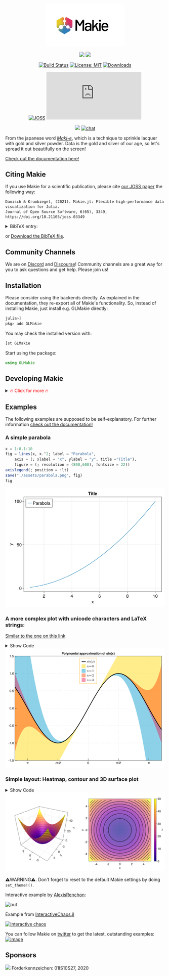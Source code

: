 <div align="center">
    <picture>
      <source media="(prefers-color-scheme: dark)" 
        srcset="/assets/makie_logo_canvas_dark.svg" >
      <img alt="Makie.jl logo" 
        src="/assets/makie_logo_canvas.svg" width="250">
    </picture>
</div>

<div align="center">

[![][docs-stable-img]][docs-stable-url]
[![][docs-master-img]][docs-master-url]

[![Build Status](https://github.com/MakieOrg/Makie.jl/actions/workflows/ci.yml/badge.svg?branch=master)](https://github.com/MakieOrg/Makie.jl/actions/workflows/ci.yml?query=branch%3Amaster)
[![License: MIT](https://img.shields.io/badge/License-MIT-green.svg)](https://github.com/MakieOrg/Makie.jl/blob/main/LICENSE)
[![Downloads](https://shields.io/endpoint?url=https://pkgs.genieframework.com/api/v1/badge/Makie&label=Downloads)](https://pkgs.genieframework.com?packages=Makie)

[![JOSS][joss-img]][joss-url]
[![Citation Badge](https://api.juleskreuer.eu/citation-badge.php?doi=10.21105/joss.03349)](https://juleskreuer.eu/projekte/citation-badge)

[![](https://img.shields.io/badge/Twitter-@MakiePlots-1DA1F2?&logo=twitter&logoColor=white)](https://twitter.com/MakiePlots)
[![chat][discord-img]][discord-url]

</div>

From the japanese word [_Maki-e_](https://en.wikipedia.org/wiki/Maki-e), which is a technique to sprinkle lacquer with gold and silver powder.
Data is the gold and silver of our age, so let's spread it out beautifully on the screen!

[Check out the documentation here!](http://docs.makie.org/stable/)

[gitlab-img]: https://gitlab.com/JuliaGPU/Makie.jl/badges/master/pipeline.svg
[gitlab-url]: https://gitlab.com/JuliaGPU/Makie.jl/pipelines
[docs-stable-img]: https://img.shields.io/badge/Docs-Stable-lightgrey.svg
[docs-stable-url]: http://docs.makie.org/stable/
[docs-master-img]: https://img.shields.io/badge/Docs-Dev-blue.svg
[docs-master-url]: http://docs.makie.org/dev/
[joss-url]: https://doi.org/10.21105/joss.03349
[joss-img]: http://joss.theoj.org/papers/10.21105/joss.03349/status.svg

[discord-url]: https://discord.com/invite/2FBjYAT3cY
[discord-img]: https://img.shields.io/discord/996787732149981214.svg?logo=discord&colorB=7289DA&label=Discord

## Citing Makie

If you use Makie for a scientific publication, please cite [our JOSS paper](https://joss.theoj.org/papers/10.21105/joss.03349) the following way:

```
Danisch & Krumbiegel, (2021). Makie.jl: Flexible high-performance data visualization for Julia.
Journal of Open Source Software, 6(65), 3349, https://doi.org/10.21105/joss.03349
```


<details>
  <summary>BibTeX entry:</summary>

```bib
@article{DanischKrumbiegel2021,
  doi = {10.21105/joss.03349},
  url = {https://doi.org/10.21105/joss.03349},
  year = {2021},
  publisher = {The Open Journal},
  volume = {6},
  number = {65},
  pages = {3349},
  author = {Simon Danisch and Julius Krumbiegel},
  title = {{Makie.jl}: Flexible high-performance data visualization for {Julia}},
  journal = {Journal of Open Source Software}
}
```
</details>

or [Download the BibTeX file](./assets/DanischKrumbiegel2021.bibtex).

## Community Channels

We are on [Discord](https://discord.com/invite/2FBjYAT3cY) and [Discourse](https://discourse.julialang.org/c/17?tags=Makie)! Community channels are a great way for you to ask questions and get help. Please join us!

## Installation

Please consider using the backends directly. As explained in the documentation, they re-export all of Makie's functionality.
So, instead of installing Makie, just install e.g. GLMakie directly:

```julia
julia>]
pkg> add GLMakie
```

You may check the installed version with:

```julia
]st GLMakie
```

Start using the package:

```julia
using GLMakie
```

## Developing Makie

<details>
  <summary><span style="color:red"> 🔥 Click for more 🔥</span></summary>

Makie and its backends all live in the Makie monorepo.
This makes it easier to change code across all packages.
Therefore, dev'ing Makie almost works as with other Julia packages, just, that one needs to also dev the sub packages:

```julia
]dev --local Makie # local will clone the repository at ./dev/Makie
]dev dev/Makie/MakieCore dev/Makie/GLMakie dev/Makie/CairoMakie dev/Makie/WGLMakie dev/Makie/RPRMakie
```

To run the tests, you also should add:
```julia
]dev dev/Makie/ReferenceTests
```
For more info about ReferenceTests, check out its [README](./ReferenceUpdater/README.md)
</details>

## Examples

The following examples are supposed to be self-explanatory. For further information [check out the documentation!](http://docs.makie.org/stable/)

### A simple parabola

```julia
x = 1:0.1:10
fig = lines(x, x.^2; label = "Parabola",
    axis = (; xlabel = "x", ylabel = "y", title ="Title"),
    figure = (; resolution = (800,600), fontsize = 22))
axislegend(; position = :lt)
save("./assets/parabola.png", fig)
fig
```

<img src="./assets/parabola.png">

### A more complex plot with unicode characters and LaTeX strings:
[Similar to the one on this link](<https://github.com/gcalderone/Gnuplot.jl#a-slightly-more-complex-plot-with-unicode-on-x-tics>)

<details>
  <summary>Show Code</summary>

```julia
x = -2pi:0.1:2pi
approx = fill(0.0, length(x))
cmap = [:gold, :deepskyblue3, :orangered, "#e82051"]
set_theme!(palette = (; patchcolor = cgrad(cmap, alpha=0.45)))
fig, axis, lineplot = lines(x, sin.(x); label = L"sin(x)", linewidth = 3, color = :black,
    axis = (; title = "Polynomial approximation of sin(x)",
        xgridstyle = :dash, ygridstyle = :dash,
        xticksize = 10, yticksize = 10, xtickalign = 1, ytickalign = 1,
        xticks = (-π:π/2:π, ["π", "-π/2", "0", "π/2", "π"])
    ))
translate!(lineplot, 0, 0, 2) # move line to foreground
band!(x, sin.(x), approx .+= x; label = L"n = 0")
band!(x, sin.(x), approx .+= -x .^ 3 / 6; label = L"n = 1")
band!(x, sin.(x), approx .+= x .^ 5 / 120; label = L"n = 2")
band!(x, sin.(x), approx .+= -x .^ 7 / 5040; label = L"n = 3")
limits!(-3.8, 3.8, -1.5, 1.5)
axislegend(; position = :ct, bgcolor = (:white, 0.75), framecolor = :orange)
save("./assets/approxsin.png", fig, resolution = (800, 600))
fig
```
</details>

<img src="./assets/approxsin.png">

### Simple layout: Heatmap, contour and 3D surface plot

<details>
  <summary>Show Code</summary>

```julia
x = y = -5:0.5:5
z = x .^ 2 .+ y' .^ 2
cmap = :plasma
set_theme!(colormap = cmap)
fig = Figure(fontsize = 22)
ax3d = Axis3(fig[1, 1]; aspect = (1, 1, 1),
    perspectiveness = 0.5, azimuth = 2.19, elevation = 0.57)
ax2d = Axis(fig[1, 2]; aspect = 1, xlabel = "x", ylabel="y")
pltobj = surface!(ax3d, x, y, z; transparency = true)
heatmap!(ax2d, x, y, z; colormap = (cmap, 0.65))
contour!(ax2d, x, y, z; linewidth = 2, levels = 12, color = :black)
contour3d!(ax3d, x, y, z; linewidth = 4, levels = 12,
    transparency = true)
Colorbar(fig[1, 3], pltobj; label="z", labelrotation=pi)
colsize!(fig.layout, 1, Aspect(1, 1.0))
colsize!(fig.layout, 2, Aspect(1, 1.0))
resize_to_layout!(fig)
save("./assets/simpleLayout.png", fig)
fig
```
</details>

<img src="./assets/simpleLayout.png">

⚠️WARNING⚠️. Don't forget to reset to the default Makie settings by doing `set_theme!()`.

Interactive example by [AlexisRenchon](https://github.com/AlexisRenchon):

![out](https://user-images.githubusercontent.com/1010467/81500379-2e8cfa80-92d2-11ea-884a-7069d401e5d0.gif)

Example from [InteractiveChaos.jl](https://github.com/JuliaDynamics/InteractiveChaos.jl)

[![interactive chaos](https://user-images.githubusercontent.com/1010467/81500069-ea005f80-92cf-11ea-81db-2b7bcbfea297.gif)
](https://github.com/JuliaDynamics/InteractiveChaos.jl)


You can follow Makie on [twitter](https://twitter.com/MakiePlots) to get the latest, outstanding examples:
[![image](https://user-images.githubusercontent.com/1010467/81500210-e7523a00-92d0-11ea-9849-1240f165e0f8.png)](https://twitter.com/MakiePlots)


## Sponsors

<img src="https://github.com/MakieOrg/Makie.jl/blob/master/assets/BMBF_gefoerdert_2017_en.jpg?raw=true" width="300"/>
Förderkennzeichen: 01IS10S27, 2020
